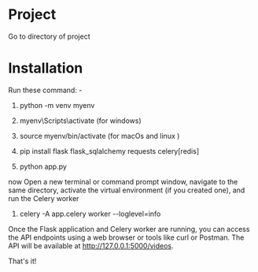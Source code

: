 # Project
Go to directory of project

# Installation
Run these command: - 
  1. python -m venv myenv
  2. myenv\Scripts\activate (for windows)
  2. source myenv/bin/activate (for macOs and linux )

  3. pip install flask flask_sqlalchemy requests celery[redis]

  4. python app.py

now Open a new terminal or command prompt window, navigate to the same directory, activate the virtual environment (if you created one), and run the Celery worker
  1. celery -A app.celery worker --loglevel=info


Once the Flask application and Celery worker are running, you can access the API endpoints using a web browser or tools like curl or Postman. The API will be available at http://127.0.0.1:5000/videos.

That's it!
  
